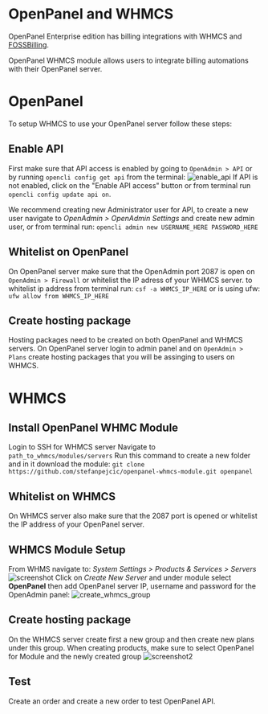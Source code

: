 # OpenPanel and WHMCS

OpenPanel Enterprise edition has billing integrations with WHMCS and [FOSSBilling](/docs/articles/extensions/openpanel-and-fossbilling).

OpenPanel WHMCS module allows users to integrate billing automations with their OpenPanel server.

# OpenPanel 

To setup WHMCS to use your OpenPanel server follow these steps:

## Enable API

First make sure that API access is enabled by going to `OpenAdmin > API` or by running `opencli config get api` from the terminal:
![enable_api](https://i.postimg.cc/L6vwMQ4t/image.png)
If API is not enabled, click on the "Enable API access" button or from terminal run `opencli config update api on`.

We recommend creating new Administrator user for API, to create a new user navigate to *OpenAdmin > OpenAdmin Settings* and create new admin user, or from terminal run: `opencli admin new USERNAME_HERE PASSWORD_HERE`

## Whitelist on OpenPanel

On OpenPanel server make sure that the OpenAdmin port 2087 is open on `OpenAdmin > Firewall` or whitelist the IP adress of your WHMCS server.
to whitelist ip address from terminal run: `csf -a WHMCS_IP_HERE` or is using ufw: `ufw allow from WHMCS_IP_HERE`

## Create hosting package
Hosting packages need to be created on both OpenPanel and WHMCS servers.
On OpenPanel server login to admin panel and on `OpenAdmin > Plans` create hosting packages that you will be assinging to users on WHMCS.

# WHMCS

## Install OpenPanel WHMC Module

Login to SSH for WHMCS server
Navigate to `path_to_whmcs/modules/servers`
Run this command to create a new folder and in it download the module: `git clone https://github.com/stefanpejcic/openpanel-whmcs-module.git openpanel`

## Whitelist on WHMCS

On WHMCS server also make sure that the 2087 port is opened or whitelist the IP address of your OpenPanel server.

## WHMCS Module Setup

From WHMS navigate to: *System Settings > Products & Services > Servers*
![screenshot](https://i.postimg.cc/MHWpL3tc/image.png)
Click on *Create New Server* and under module select **OpenPanel** then add OpenPanel server IP, username and password for the OpenAdmin panel:
![create_whmcs_group](https://i.postimg.cc/3Jh3nqWY/image.png)

## Create hosting package
On the WHMCS server create first a new group and then create new plans under this group. When creating products, make sure to select OpenPanel for Module and the newly created group
![screenshot2](https://i.postimg.cc/NLvF4GSc/image.png)

## Test
Create an order and create a new order to test OpenPanel API.
